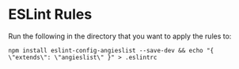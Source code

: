 # ESLint Rules

Run the following in the directory that you want to apply the rules to:
```
npm install eslint-config-angieslist --save-dev && echo "{ \"extends\": \"angieslist\" }" > .eslintrc
```
